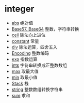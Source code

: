 # integer

* [abs](abs.go) 绝对值
* [Base57, Base64](basex.go) 整数，字符串转换
* [ceil](ceil.go) 除法向上进位
* [constant](constant.go) 常量
* [div](div.go) 除法运算，四舍五入
* [Encoding](encoding.go) 整数编码
* [exp](exp.go) 指数运算
* [ints](ints.go) 字符串转换成正整数数组
* [max](max.go) 取最大值
* [min](min.go) 取最小值
* [Stack](stack.go) 栈
* [string](string.go) 整数数组转换字符串
* [sum](sum.go) 求和
